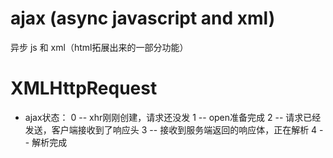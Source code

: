 # ajax (async javascript and xml)
异步 js 和 xml（html拓展出来的一部分功能）

# XMLHttpRequest
- ajax状态：
0 -- xhr刚刚创建，请求还没发
1 -- open准备完成
2 -- 请求已经发送，客户端接收到了响应头
3 -- 接收到服务端返回的响应体，正在解析
4 -- 解析完成

